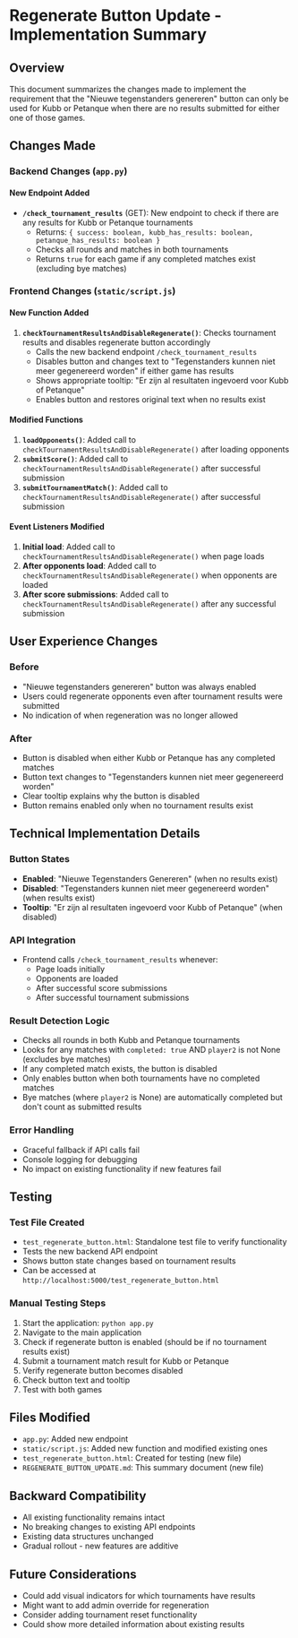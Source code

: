 # Regenerate Button Update - Implementation Summary

## Overview
This document summarizes the changes made to implement the requirement that the "Nieuwe tegenstanders genereren" button can only be used for Kubb or Petanque when there are no results submitted for either one of those games.

## Changes Made

### Backend Changes (`app.py`)

#### New Endpoint Added
- **`/check_tournament_results`** (GET): New endpoint to check if there are any results for Kubb or Petanque tournaments
  - Returns: `{ success: boolean, kubb_has_results: boolean, petanque_has_results: boolean }`
  - Checks all rounds and matches in both tournaments
  - Returns `true` for each game if any completed matches exist (excluding bye matches)

### Frontend Changes (`static/script.js`)

#### New Function Added
1. **`checkTournamentResultsAndDisableRegenerate()`**: Checks tournament results and disables regenerate button accordingly
   - Calls the new backend endpoint `/check_tournament_results`
   - Disables button and changes text to "Tegenstanders kunnen niet meer gegenereerd worden" if either game has results
   - Shows appropriate tooltip: "Er zijn al resultaten ingevoerd voor Kubb of Petanque"
   - Enables button and restores original text when no results exist

#### Modified Functions
1. **`loadOpponents()`**: Added call to `checkTournamentResultsAndDisableRegenerate()` after loading opponents
2. **`submitScore()`**: Added call to `checkTournamentResultsAndDisableRegenerate()` after successful submission
3. **`submitTournamentMatch()`**: Added call to `checkTournamentResultsAndDisableRegenerate()` after successful submission

#### Event Listeners Modified
1. **Initial load**: Added call to `checkTournamentResultsAndDisableRegenerate()` when page loads
2. **After opponents load**: Added call to `checkTournamentResultsAndDisableRegenerate()` when opponents are loaded
3. **After score submissions**: Added call to `checkTournamentResultsAndDisableRegenerate()` after any successful submission

## User Experience Changes

### Before
- "Nieuwe tegenstanders genereren" button was always enabled
- Users could regenerate opponents even after tournament results were submitted
- No indication of when regeneration was no longer allowed

### After
- Button is disabled when either Kubb or Petanque has any completed matches
- Button text changes to "Tegenstanders kunnen niet meer gegenereerd worden"
- Clear tooltip explains why the button is disabled
- Button remains enabled only when no tournament results exist

## Technical Implementation Details

### Button States
- **Enabled**: "Nieuwe Tegenstanders Genereren" (when no results exist)
- **Disabled**: "Tegenstanders kunnen niet meer gegenereerd worden" (when results exist)
- **Tooltip**: "Er zijn al resultaten ingevoerd voor Kubb of Petanque" (when disabled)

### API Integration
- Frontend calls `/check_tournament_results` whenever:
  - Page loads initially
  - Opponents are loaded
  - After successful score submissions
  - After successful tournament submissions

### Result Detection Logic
- Checks all rounds in both Kubb and Petanque tournaments
- Looks for any matches with `completed: true` AND `player2` is not None (excludes bye matches)
- If any completed match exists, the button is disabled
- Only enables button when both tournaments have no completed matches
- Bye matches (where `player2` is None) are automatically completed but don't count as submitted results

### Error Handling
- Graceful fallback if API calls fail
- Console logging for debugging
- No impact on existing functionality if new features fail

## Testing

### Test File Created
- `test_regenerate_button.html`: Standalone test file to verify functionality
- Tests the new backend API endpoint
- Shows button state changes based on tournament results
- Can be accessed at `http://localhost:5000/test_regenerate_button.html`

### Manual Testing Steps
1. Start the application: `python app.py`
2. Navigate to the main application
3. Check if regenerate button is enabled (should be if no tournament results exist)
4. Submit a tournament match result for Kubb or Petanque
5. Verify regenerate button becomes disabled
6. Check button text and tooltip
7. Test with both games

## Files Modified
- `app.py`: Added new endpoint
- `static/script.js`: Added new function and modified existing ones
- `test_regenerate_button.html`: Created for testing (new file)
- `REGENERATE_BUTTON_UPDATE.md`: This summary document (new file)

## Backward Compatibility
- All existing functionality remains intact
- No breaking changes to existing API endpoints
- Existing data structures unchanged
- Gradual rollout - new features are additive

## Future Considerations
- Could add visual indicators for which tournaments have results
- Might want to add admin override for regeneration
- Consider adding tournament reset functionality
- Could show more detailed information about existing results

